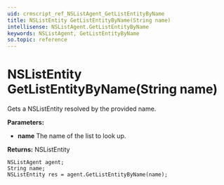```yaml
---
uid: crmscript_ref_NSListAgent_GetListEntityByName
title: NSListEntity GetListEntityByName(String name)
intellisense: NSListAgent.GetListEntityByName
keywords: NSListAgent, GetListEntityByName
so.topic: reference
---
```


# NSListEntity GetListEntityByName(String name)

Gets a NSListEntity resolved by the provided name.

**Parameters:**
 - **name** The name of the list to look up.

**Returns:** NSListEntity

```crmscript
NSListAgent agent;
String name;
NSListEntity res = agent.GetListEntityByName(name);
```

